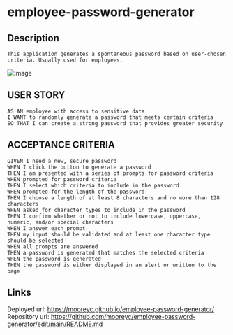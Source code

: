 # employee-password-generator


## Description
```
This application generates a spontaneous password based on user-chosen criteria. Usually used for employees.
```
![image](https://user-images.githubusercontent.com/105884236/173712080-1322b9ef-dc2d-4611-8530-4818dab57659.png)

## USER STORY
```
AS AN employee with access to sensitive data
I WANT to randomly generate a password that meets certain criteria
SO THAT I can create a strong password that provides greater security
```

## ACCEPTANCE CRITERIA
```
GIVEN I need a new, secure password
WHEN I click the button to generate a password
THEN I am presented with a series of prompts for password criteria
WHEN prompted for password criteria
THEN I select which criteria to include in the password
WHEN prompted for the length of the password
THEN I choose a length of at least 8 characters and no more than 128 characters
WHEN asked for character types to include in the password
THEN I confirm whether or not to include lowercase, uppercase, numeric, and/or special characters
WHEN I answer each prompt
THEN my input should be validated and at least one character type should be selected
WHEN all prompts are answered
THEN a password is generated that matches the selected criteria
WHEN the password is generated
THEN the password is either displayed in an alert or written to the page
```
## Links 
Deployed url: https://mooreyc.github.io/employee-password-generator/
Repository url: https://github.com/mooreyc/employee-password-generator/edit/main/README.md

